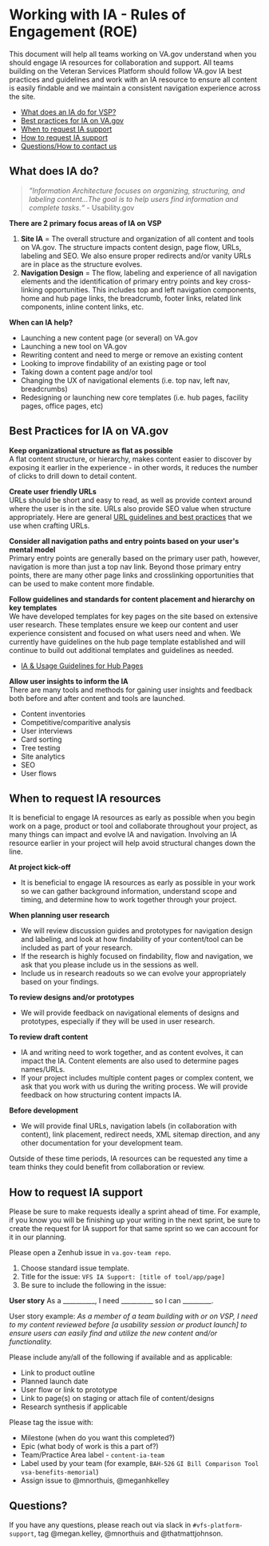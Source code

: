 
# Working with IA - Rules of Engagement (ROE)
This document will help all teams working on VA.gov understand when you should engage IA resources for collaboration and support.
All teams building on the Veteran Services Platform should follow VA.gov IA best practices and guidelines and work with an IA resource to ensure all content is easily findable and we maintain a consistent navigation experience across the site. 

- [What does an IA do for VSP?](#whatdoesIAdo)
- [Best practices for IA on VA.gov](#bestpractices)
- [When to request IA support](#whentorequest)
- [How to request IA support](#howtorequest)
- [Questions/How to contact us](#questions)

## <a id="whatdoesIAdo"></a>What does IA do?
>*”Information Architecture focuses on organizing, structuring, and labeling content…The goal is to help users find information and complete tasks.“* - Usability.gov

**There are 2 primary focus areas of IA on VSP**
1. **Site IA** = The overall structure and organization of all content and tools on VA.gov. The structure impacts content design, page flow, URLs, labeling and SEO. We also ensure proper redirects and/or vanity URLs are in place as the structure evolves. 
2. **Navigation Design** = The flow, labeling and experience of all navigation elements and the identification of primary entry points and key cross-linking opportunities.  This includes top and left navigation components, home and hub page links, the breadcrumb, footer links, related link components, inline content links, etc.  

**When can IA help?**
- Launching a new content page (or several) on VA.gov
- Launching a new tool on VA.gov
- Rewriting content and need to merge or remove an existing content
- Looking to improve findability of an existing page or tool
- Taking down a content page and/or tool
- Changing the UX of navigational elements (i.e. top nav, left nav, breadcrumbs)
- Redesigning or launching new core templates (i.e. hub pages, facility pages, office pages, etc)

## <a id="bestpractices"></a>Best Practices for IA on VA.gov

**Keep organizational structure as flat as possible** <br>
A flat content structure, or hierarchy, makes content easier to discover by exposing it earlier in the experience - in other words, it  reduces the number of clicks to drill down to detail content.  

**Create user friendly URLs**<br>
URLs should be short and easy to read, as well as provide context around where the user is in the site.  URLs also provide SEO value when structure appropriately. Here are general [URL guidelines and best practices](https://github.com/department-of-veterans-affairs/va.gov-team/blob/master/platform/information-architecture/url-process-and-guidelines.md) that we use when crafting URLs. 

**Consider all navigation paths and entry points based on your user's mental model**<br>
Primary entry points are generally based on the primary user path, however, navigation is more than just a top nav link. Beyond those primary entry points, there are many other page links and crosslinking opportunities that can be used to make content more findable. 

**Follow guidelines and standards for content placement and hierarchy on key templates**<br>
We have developed templates for key pages on the site based on extensive user research.  These templates ensure we keep our content and user experience consistent and focused on what users need and when. We currently have guidelines on the hub page template established and will continue to build out additional templates and guidelines as needed. 
-	[IA & Usage Guidelines for Hub Pages](https://github.com/department-of-veterans-affairs/va.gov-team/blob/master/platform/information-architecture/template-guidelines-hub-page.md)

**Allow user insights to inform the IA**<br>
There are many tools and methods for gaining user insights and feedback both before and after content and tools are launched. 
-	Content inventories
-	Competitive/comparitive analysis
-	User interviews
-	Card sorting
-	Tree testing
- Site analytics
- SEO
- User flows

<!-- Not ready to communicate XML sitemap standards
**Use the XML Sitemap to improve SEO**
The XML sitemap is a simple way to contribute to SEO. Review the guidelines to determine what pages are appropriate for the XML sitemap.
[XML Sitemap guidelines] *add link* -->

## <a id="whentorequest"></a>When to request IA resources
It is beneficial to engage IA resources as early as possible when you begin work on a page, product or tool and collaborate throughout your project, as many things can impact and evolve IA and navigation.  Involving an IA resource earlier in your project will help avoid structural changes down the line. 

**At project kick-off** 
- It is beneficial to engage IA resources as early as possible in your work so we can gather background information, understand scope and timing, and determine how to work together through your project. 

**When planning user research** 
- We will review discussion guides and prototypes for navigation design and labeling, and look at how findability of your content/tool can be included as part of your research. 
- If the research is highly focused on findability, flow and navigation, we ask that you please include us in the sessions as well.  
- Include us in research readouts so we can evolve your appropriately based on your findings.

**To review designs and/or prototypes** 
- We will provide feedback on navigational elements of designs and prototypes, especially if they will be used in user research. 

**To review draft content** 
- IA and writing need to work together, and as content evolves, it can impact the IA.  Content elements are also used to determine pages names/URLs. 
- If your project includes multiple content pages or complex content, we ask that you work with us during the writing process.  We will provide feedback on how structuring content impacts IA. 

**Before development** 
- We will provide final URLs, navigation labels (in collaboration with content), link placement, redirect needs, XML sitemap direction, and any other documentation for your development team.  

Outside of these time periods, IA resources can be requested any time a team thinks they could benefit from collaboration or review.


## <a id="howtorequest"></a>How to request IA support 

Please be sure to make requests ideally a sprint ahead of time. For example, if you know you will be finishing up your writing in the next sprint, be sure to create the request for IA support for that same sprint so we can account for it in our planning. 

Please open a Zenhub issue in ```va.gov-team repo```. 
1. Choose standard issue template.
2. Title for the issue: ```VFS IA Support: [title of tool/app/page]```
4. Be sure to include the following in the issue:

**User story**
As a __________, I need __________ so I can _________.

User story example: *As a member of a team building with or on VSP, I need to my content reviewed before [a usability session or product launch] to ensure users can easily find and utilize the new content and/or functionality.*

Please include any/all of the following if available and as applicable:
- Link to product outline
- Planned launch date
- User flow or link to prototype
- Link to page(s) on staging or attach file of content/designs
- Research synthesis if applicable

Please tag the issue with:
- Milestone (when do you want this completed?)
- Epic (what body of work is this a part of?)
- Team/Practice Area label  - `content-ia-team`
- Label used by your team (for example, ```BAH-526``` ```GI Bill Comparison Tool``` ```vsa-benefits-memorial```)
- Assign issue to @mnorthuis, @meganhkelley

## <a id="questions"></a>Questions?
If you have any questions, please reach out via slack in `#vfs-platform-support`, tag @megan.kelley, @mnorthuis and @thatmattjohnson. 

